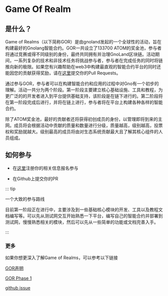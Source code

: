 # Game Of Realm

## 是什么？
Game of Realms（以下简称GOR）是由gnoland发起的一个全球性的活动，旨在构建最好的Gnolang智能合约。GOR一共设立了133700 ATOM的奖金池，参与者将通过竞赛或得不同级别的身份，最终共同拥有并治理GnoLand区块链。活动期间，一系列复杂的技术和非技术任务将挑战参与者，参与者在完成任务的同时将链推向新的极限。如果您有兴趣帮助在web3中构建最直观的智能合约平台的同时还能因您的贡献获得奖励，请在[这里](https://github.com/gnolang/gno)提交你的Pull Requests。  

通过参与GOR，参与者可以在构建智能合约和应用的过程中对Gno有一个初步的理解。活动一共分为两个阶段。第一阶段主要建立核心基础设施、工具和教程，为更广泛的的开发者进入到平台提供基础支持，该阶段是在链下进行的。第二阶段将在第一阶段完成后进行，并将在链上进行，参与者将在平台上构建各种各样的智能合约。

除了ATOM奖金池，最好的贡献者还将获得初创成员的身份，以管理即将到来的主网。成员将会根据活动中贡献的质量和数量进行分级，质量越高，级别越高，投票权和奖励就越大。级别最高的成员将由对生态系统贡献最大且了解其核心组件的人员组成。



## 如何参与

- 在[这里](https://land.us18.list-manage.com/subscribe?u=8befe3303cf82796d2c1a1aff&id=9bff27af34)注册你的相关信息报名参与

- 在Github上提交你的PR

::: tip

一个大致的参与路线

目前第一阶段正在进行中，主要涉及到一些基础核心模块的开发、工具以及教程文档编写等。可以先从测试网交互开始熟悉一下平台，编写自己的智能合约并部署到测试网，慢慢熟悉相关的模块，然后可以先从一些简单的功能或文档完善入手。

:::

### 更多

如果你想更深入了解Game of Realms，可以参考以下链接  

[GOR声明](https://test3.gno.land/r/gnoland/blog:p/gor-launch)  

[GOR Phase 1](https://test3.gno.land/r/gnoland/blog:p/gor-phase1)

[github issue](https://github.com/gnolang/gno/issues/390)

